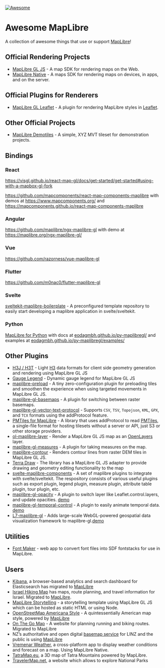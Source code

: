 [![Awesome](https://awesome.re/badge.svg)](https://awesome.re)

# Awesome MapLibre

A collection of awesome things that use or support [MapLibre](https://maplibre.org)!

## Official Rendering Projects

- [MapLibre GL JS](https://github.com/maplibre/maplibre-gl-js) - A map SDK for rendering maps on the Web.
- [MapLibre Native](https://github.com/maplibre/maplibre-gl-native) - A maps SDK for rendering maps on devices, in apps, and on the server.

## Official Plugins for Renderers

- [MapLibre GL Leaflet](https://github.com/maplibre/maplibre-gl-leaflet) - A plugin for rendering MapLibre styles in [Leaflet](https://leafletjs.com).

## Other Official Projects
- [MapLibre Demotiles](https://github.com/maplibre/demotiles) - A simple, XYZ MVT tileset for demonstration projects.

## Bindings

### React

https://visgl.github.io/react-map-gl/docs/get-started/get-started#using-with-a-mapbox-gl-fork

https://github.com/mapcomponents/react-map-components-maplibre with demos at https://www.mapcomponents.org/ and https://mapcomponents.github.io/react-map-components-maplibre

### Angular

https://github.com/maplibre/ngx-maplibre-gl with demo at https://maplibre.org/ngx-maplibre-gl/

### Vue

https://github.com/razorness/vue-maplibre-gl

### Flutter

https://github.com/m0nac0/flutter-maplibre-gl

### Svelte

[sveltekit-maplibre-boilerplate](https://github.com/watergis/sveltekit-maplibre-boilerplate) - A preconfigured template repository to easily start developing a maplibre application in svelte/sveltekit.

### Python

[MapLibre for Python](https://github.com/eodaGmbH/py-maplibregl) with docs at [eodagmbh.github.io/py-maplibregl/](https://eodagmbh.github.io/py-maplibregl/)
and examples at [eodagmbh.github.io/py-maplibregl/examples/](https://eodagmbh.github.io/py-maplibregl/examples/road_safety/)

## Other Plugins

- [H3J / H3T](https://github.com/INSPIDE/h3j-h3t) - Light [H3](https://h3geo.org/) data formats for client side geometry generation and rendering using MapLibre GL JS
- [Gauge Legend](https://github.com/AbelVM/gauge_legend) - Dynamic gauge legend for MapLibre GL JS
- [maplibre-preload](https://github.com/AbelVM/maplibre-preload) - A tiny zero-configuration plugin for preloading tiles and smoothen the experience when using targeted movements in MapLibre GL JS.
- [maplibre-gl-basemaps](https://github.com/ka7eh/maplibre-gl-basemaps) - A plugin for switching between raster basemaps.
- [maplibre-gl-vector-text-protocol](https://github.com/jimmyrocks/maplibre-gl-vector-text-protocol) - Supports `CSV`, `TSV`, `Topojson`, `KML`, `GPX`, and `TCX` formats using the addProtocol feature.
- [PMTiles for MapLibre](https://github.com/protomaps/PMTiles/tree/master/js) - A library that uses addProtocol to read [PMTiles](https://github.com/protomaps/PMTiles), a single-file format for hosting tilesets without a server or API, just S3 or other storage providers.
- [ol-maplibre-layer](https://github.com/geoblocks/ol-maplibre-layer) - Render a MapLibre GL JS map as an [OpenLayers](https://openlayers.org/) layer.
- [maplibre-gl-measures](https://github.com/jdsantos/maplibre-gl-measures) - A plugin for taking measures on the map.
- [maplibre-contour](https://github.com/onthegomap/maplibre-contour) - Renders contour lines from raster DEM tiles in MapLibre GL JS.
- [Terra Draw](https://www.github.com/JamesLMilner/terra-draw) - The library has a MapLibre GL JS adapter to provide drawing and geometry editing functionality to the map
- [svelte-maplibre-components](https://github.com/watergis/svelte-maplibre-components) - A set of maplibre plugins to integrate with svelte/sveltekit. The respository consists of various useful plugins such as export plugin, legend plugin, measure plugin, attribute table plugin, tour plugin, etc.
- [maplibre-gl-opacity](https://github.com/mug-jp/maplibre-gl-opacity) - A plugin to switch layer like Leaflet.control.layers, and update opacities. [demo](https://mug-jp.github.io/maplibre-gl-opacity/)
- [maplibre-gl-temporal-control](https://github.com/mug-jp/maplibre-gl-temporal-control) - A plugin to easily animate temporal data. [demo](https://mug-jp.github.io/maplibre-gl-temporal-control/raster.html)
- [L7-maplibre-gl](https://github.com/antvis/l7) - Adds large-scale WebGL-powered geospatial data visualization framework to maplibre-gl.[demo](https://l7.antv.antgroup.com/examples/map/map/#maplibre)
## Utilities

- [Font Maker](https://github.com/maplibre/font-maker) - web app to convert font files into SDF fontstacks for use in MapLibre.

## Users

- [Kibana](https://github.com/elastic/kibana#kibana), a browser-based analytics and search dashboard for Elasticsearch has migrated to [MapLibre](https://github.com/elastic/kibana/issues/108742)
- [Israel Hiking Map](https://israelhiking.osm.org.il) has maps, route planning, and travel information for Israel. Migrated to [MapLibre](https://github.com/IsraelHikingMap/Site/issues/1532).
- [MapLibre Storytelling](https://github.com/digidem/maplibre-storymap) - a storytelling template using MapLibre GL JS which can be hosted as static HTML or using Node.
- [OpenStreetMap Americana Style](https://github.com/ZeLonewolf/openstreetmap-americana#openstreetmap-americana-style) - A quintessentially American map style, powered by [MapLibre](https://github.com/ZeLonewolf/openstreetmap-americana#technology-stack)
- [On The Go Map](https://onthegomap.com) - A website for planning running and biking routes. Migrated to MapLibre
- NZ’s authoritative and open digital [basemap service](https://github.com/linz/basemaps) for LINZ and the public is using [MapLibre](https://github.com/linz/basemaps/pull/1689)
- [Vremenar Weather](https://vremenar.tano.si), a cross-platform app to display weather conditions and forecast on a map. Using MapLibre Native.
- [TatraMap.eu](https://tatramap.eu/#/teren-3d), a 3D map of Tatra Mountains powered by MapLibre.
- [TravelerMap.net](http://travelermap.net), a website which allows to explore National Parks

